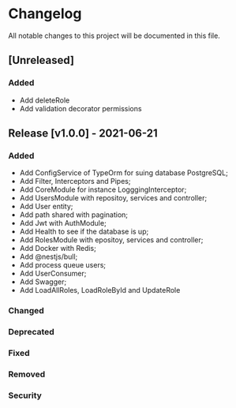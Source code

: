 # Changelog

All notable changes to this project will be documented in this file.

## [Unreleased]
### Added 
- Add deleteRole
- Add validation decorator permissions

## Release [v1.0.0] - 2021-06-21

### Added
- Add ConfigService of TypeOrm for suing database PostgreSQL;
- Add Filter, Interceptors and Pipes;
- Add CoreModule for instance LogggingInterceptor;
- Add UsersModule with repositoy, services and controller;
- Add User entity;
- Add path shared with pagination;
- Add Jwt with AuthModule;
- Add Health to see if the database is up;
- Add RolesModule with epositoy, services and controller;
- Add Docker with Redis;
- Add @nestjs/bull;
- Add process queue users;
- Add UserConsumer;
- Add Swagger;
- Add LoadAllRoles, LoadRoleById and UpdateRole
### Changed

### Deprecated

### Fixed

### Removed

### Security